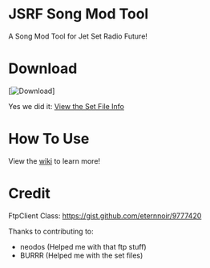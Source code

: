# JSRF Song Mod Tool
A Song Mod Tool for Jet Set Radio Future! 

# Download
[![Download](https://github.com/chrisderwahre/JSRF_Song_Mod_Tool/releases)]

Yes we did it: [View the Set File Info](https://pastebin.com/raw/spiE5xup)

# How To Use
View the [wiki](https://github.com/chrisderwahre/JSRF_Song_Mod_Tool/wiki) to learn more!
 
# Credit

FtpClient Class: https://gist.github.com/eternnoir/9777420 

Thanks to contributing to:
 - neodos (Helped me with that ftp stuff)
 - BURRR (Helped me with the set files)

